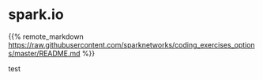 # spark.io

{{% remote_markdown https://raw.githubusercontent.com/sparknetworks/coding_exercises_options/master/README.md %}}

test